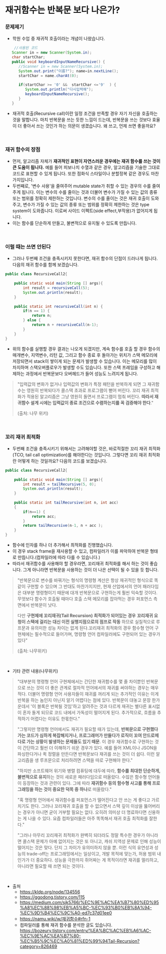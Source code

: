 # 재귀함수는 반복문 보다 나은가?

### 문제제기

- 학원 수업 중 재귀적 호출이라는 개념이 나왔습니다.

```java
  	//사용된 코드
   Scanner in = new Scanner(System.in);
   char startChar;
   public void keyboardInputNameRecursive() {
      //Scanner in = new Scanner(System.in);
      System.out.print("이름?"); name=in.nextLine();
      startChar = name.charAt(0);
      
      if(startChar >= '0' &&  startChar <='9'  ) {
         System.out.println("다시입력해");
         keyboardInputNameRecursive();
      }
   }
```

- 재귀적 호출(Recursive call)이란 일정 조건을 만족할 경우 자기 자신을 호출하는 것을 말합니다. 마치 반복문을 쓰는 듯한 느낌이 드는데,  반복문을 쓰는 것보다 효율이 더 좋아서 쓰는 것인가 하는 의문이 생겼습니다. 왜 쓰고, 언제 쓰면 좋을까요?

<br>



### 재귀 함수의 장점

- 먼저, 알고리즘 자체가 **재귀적인 표현이 자연스러운 경우에는 재귀 함수를 쓰는 것이 큰 도움이 됩니다.** 예를 들어 피보나치 수열과 같은 경우, 알고리즘을 기술한 그대로 코드로 표현할 수 있게 됩니다. 또한 점화식 스타일이나 분할정복 같은 경우도 마찬가지입니다. 
- 두번째로, '변수 사용'을 줄여주어 mutable state가 취할 수 있는 경우의 수를 줄여주게 됩니다. 이는  변수의 수를 줄이는 것과 더불어 변수가 가질 수 있는 값의 종류 또는 범위를 정확히 제한하는 것입니다. 변수의 수를 줄이는 것은 재귀 호출이 도와주고, 변수가 가질 수 있는 값의 종류 또는 범위를 정확히 제한하는 것은 type system이 도와줍니다. 이로써 사이드 이펙트(side effect,부작용)가 없어지게 됩니다. 
- 이는 함수를 단순하게 만들고, 불변적으로 유지될 수 있도록 만듭니다.

<br>



### 이럴 때는 쓰면 안된다

- 그러나 두번째 조건을 충족시키지 못한다면, 재귀 함수의 단점이 드러나게 됩니다. 다음의 재귀 함수를 함께 보겠습니다.

```java
public class RecursiveCall2{
    
    public static void main(String [] args){
        int result = recursiveCall(5);
 		System.out.println(result);
    }
    
    public static int recursiveCall(int n) {
    	if(n == 1) {
            return n;
        } else {
            return n + recursiveCall(n-1);
        }
    }
}
```

- 위의 함수를 실행할 경우 결과는 나오게 되겠지만, 계속 함수를 호출 할 경우 함수의 매개변수, 지역변수, 리턴 값, 그리고 함수 종료 후 돌아가는 위치가 스택 메모리에 저장되면서 stack이 쌓이게 되는 문제가 발생할 수 있습니다. 이는 메모리를 많이 차지하며  스택오버플로우가 발생할 수도 있습니다.  또한 스택 프레임을 구성하고 해제하는 과정에서 반복문보다 오버헤드가 들어 성능도 느려지게 됩니다.

> "입력값의 변화가 없거나 입력값의 변화가 특정 패턴을 반복하게 되면 그 재귀함수는 영원히 반복되다가 콜스택 초과로 프로그램이 뻗어 버린다. 꼬리 재귀 최적화가 적용된 알고리즘은 그냥 영원히 돌면서 프로그램이 멈춰 버린다. **따라서 재귀함수 설계 시에는 입력값이 종료 조건으로 수렴하는지를 꼭 검증해야 한다**." 
>
> (출처: 나무 위키)

<br>



### 꼬리 재귀 최적화

- 두번째 조건을 충족시키기 위해서는 고려해야할 것은, 바로적절한 꼬리 재귀 최적화(TCO, tail call optimization)를 해야한다는 것입니다. 그렇다면 꼬리 재귀 최적화란 어떻게 하는 것일까요? 다음의 코드를 보겠습니다.

```java
public class RecursiveCall2{
    
	public static void main(String [] args){
        int result = tailRecursive(5, 0);
 		System.out.println(result);
    }
    
	public static int tailRecursive(int n, int acc)
	{
 		if(n==1) {
        	return acc;
    	} 
 		return tailRecursive(n-1, n + acc );        
    }
}

```

- 함수에 인자를 하나 더 추가해서 최적화를 진행했습니다.
- 이 경우 stack frame을 재사용할 수 있고, 컴파일러가 이를 파악하여 반복문 형태로 만듭니다.(컴파일러에 따라 다를 수 있습니다.)
- 따라서 재귀함수를 사용해야 할 경우라면, 꼬리재귀 최적화를 해서 하는 것이 좋습니다. 그게 아니라면 반복문을 사용하는 것이 더 나은 선택이 될 수 있을 듯 합니다.

> "반복문으로 변수를 바꿔가는 형식의 명령형 계산은 항상 재귀적인 형식으로 똑같이 구현할 수 있으며 그 반대도 마찬가지지만, 현재 산업에서의 언어 패러다임은 대부분 명령형이기 때문에 대개 반복문으로 구현하는게 훨씬 익숙할 것이다. 무엇보다 함수가 호출될 때마다 호출 스택 메모리를 잡아먹는 경우 퍼포먼스 측면에서 반복문이 낫다. 
>
> 다만 **구현체에 꼬리재귀(Tail Recursion) 최적화가 되어있는 경우** **꼬리재귀 요청이 스택에 걸리는 대신 이전 실행지점으로의 점프로 작동** 하므로 실질적으로 루프문과 유의미한 성능 차이는 없게 된다.꼬리재귀 최적화의 경우 함수형 언어 구현체에는 필수적으로 들어가며, 명령형 언어 컴파일러에도 구현되어 있는 경우가 있다"
>
> (출처: 나무위키)

<br>



-  기타 관련 내용(나무위키)

  >"대부분의 명령형 언어 구현체에서는 간단한 재귀함수를 몇 줄 차이뿐인 반복문으로 쓰는 것이 더 좋은 관계로 절차적 언어에서의 재귀를 써야하는 경우는 매우 적다. 더불어 명령형 언어 사용자들이 재귀를 꺼리게 되는 추가적인 이유는 이게 반복을 하는 놈인지 아닌지 알기 어렵다는 점에 있다. 반복문이 대놓고 문장 한가운데서 '이 블록은 반복될 것임'하고 알려주는 것과 다르게 재귀는 별다른 표시없이 혼자 돌게 되므로 코드 내에서 가독성이 떨어지게 된다. 추가적으로, 흐름을 추적하기 어렵다는 이유도 한몫한다."
  >
  >"그렇지만 명령형 언어에서도 재귀가 필요할 때가 있는데, **반복문으로 구현했다가는 코드가 심하게 복잡해지거나, 프로그래머가 만들다가 로직이 꼬여 안드로메다로 가는 상황이 발생하는 문제들도 있기 때문**. 이 경우 재귀함수로 구현하는 것이 간단하고 훨씬 더 이해하기 쉬운 경우가 있다. 예를 들어 XML이나 JSON을 파싱한다거나 퀵 정렬을 만든다면 반복문보다 재귀를 쓰는 것이 더 쉽다. 이런 알고리즘을 생 루프문으로 처리하려면 스택을 따로 구현해야 한다."
  >
  >"하지만 소프트웨어 위기와 병렬 컴퓨팅에 대두에 따라, **함수를 최대한 단순하게, 불변적으로 유지**하는 것이 새로운 패러다임으로 떠올랐다. 수많은 함수형 언어들이 등장하는 것과 관련이 있다. 그에 따라 **재귀함수 등의 함수형 사고를 통해 프로그래밍을 하는 것이 중요한 덕목 중 하나**로 떠올랐다."
  >
  >"혹 명령형 언어에서 재귀함수를 퍼포먼스가 떨어진다고 안 쓰는 게 좋다고 가르치기도 한다. 그러나 꼬리재귀 호출을 할 수 없으면서 스택 깊이 이상을 뚫어버리는 경우가 아니면 굳이 거부할 필요는 없다. 오히려 의미상 더 명료하다면 신용하는 게 나을 수 있다. 요즘 컴파일러들은 아주 똑똑해서 재귀 호출 최적화를 잘한다."
  >
  >"그러나 아무리 꼬리재귀 최적화가 완벽히 되더라도 정말 특수한 경우가 아니라면 콜스택 문제가 아예 없어지는 것은 또 아니고, 캐쉬 지역성 문제로 인해 성능이 떨어지는 것은 맞다. 단지 그 차이가 유의미하지 않을 뿐. 이런 식의 유연성과 성능의 trade-off는 프로그래밍에서는 일상이고, 개발 목적에 맞는가, 허용 범위 내인가가 더 중요하다. 성능을 극한까지 쥐어짜는 게 목적이라면 재귀를 멀리하고, 아니라면 필요할 때 쓰면 되는 것이다.



<br>

- 출처
  -  https://kldp.org/node/134556
  - https://ggodong.tistory.com/115
  - https://medium.com/sjk5766/%EC%9E%AC%EA%B7%80%ED%95%A8%EC%88%98%EB%A5%BC-%EC%93%B0%EB%8A%94-%EC%9D%B4%EC%9C%A0-ed7c37d01ee0
  - https://namu.wiki/w/재귀함수#rfn-1
  - 컴파일러를 통해 재귀 함수를 분석한 글도 있습니다.  https://bozeury.tistory.com/entry/%EA%BC%AC%EB%A6%AC-%EC%9E%AC%EA%B7%80-%EC%B5%9C%EC%A0%81%ED%99%94Tail-Recursion?category=826469
